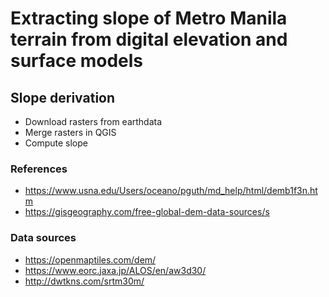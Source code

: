 # Extracting slope of Metro Manila terrain from digital elevation and surface models  

## Slope derivation
- Download rasters from earthdata
- Merge rasters in QGIS
- Compute slope

### References
- https://www.usna.edu/Users/oceano/pguth/md_help/html/demb1f3n.htm
- https://gisgeography.com/free-global-dem-data-sources/s

### Data sources
- https://openmaptiles.com/dem/
- https://www.eorc.jaxa.jp/ALOS/en/aw3d30/
- http://dwtkns.com/srtm30m/